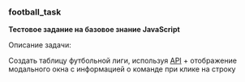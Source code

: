 ### football_task
__Тестовое задание на базовое знание JavaScript__

Описание задачи:

Создать таблицу футбольной лиги, используя [API](https://www.football-data.org/) + отображение модального окна с информацией о команде при клике на строку

